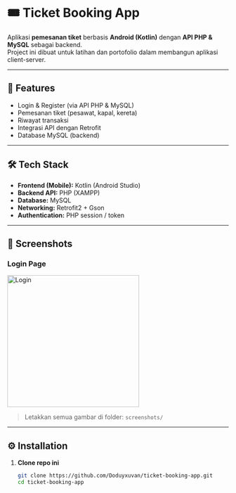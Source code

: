 # 🎟️ Ticket Booking App  

Aplikasi **pemesanan tiket** berbasis **Android (Kotlin)** dengan **API PHP & MySQL** sebagai backend.  
Project ini dibuat untuk latihan dan portofolio dalam membangun aplikasi client-server.  

---

## 🚀 Features
- Login & Register (via API PHP & MySQL)  
- Pemesanan tiket (pesawat, kapal, kereta)  
- Riwayat transaksi  
- Integrasi API dengan Retrofit  
- Database MySQL (backend)  

---

## 🛠️ Tech Stack
- **Frontend (Mobile):** Kotlin (Android Studio)  
- **Backend API:** PHP (XAMPP)  
- **Database:** MySQL  
- **Networking:** Retrofit2 + Gson  
- **Authentication:** PHP session / token  

---

## 📸 Screenshots

### Login Page
<img src="screenshots/portofolio_pemesanan_tiket.jpg" alt="Login" width="300"/>


> Letakkan semua gambar di folder: `screenshots/`  

---

## ⚙️ Installation

1. **Clone repo ini**
   ```bash
   git clone https://github.com/Doduyxuvan/ticket-booking-app.git
   cd ticket-booking-app
